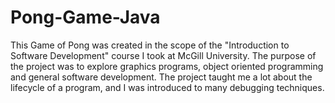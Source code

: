# Pong-Game-Java
This Game of Pong was created in the scope of the "Introduction to Software Development" course I took at McGill University.
The purpose of the project was to explore graphics programs, object oriented programming and general software development. The project taught me a lot about the lifecycle of a program, and I was introduced to many debugging techniques.
